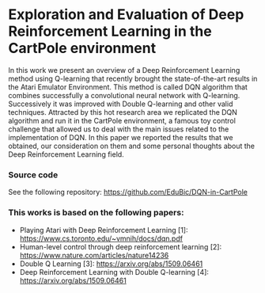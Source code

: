 # Exploration and Evaluation of Deep Reinforcement Learning in the CartPole environment
In this work we present an overview of a Deep Reinforcement Learning method using Q-learning that recently brought the state-of-the-art results in the Atari Emulator Environment. This method is called DQN algorithm that combines successfully a convolutional neural network with Q-learning. Successively it was improved with Double Q-learning and other valid techniques. 
Attracted by this hot research area we replicated the DQN algorithm and run it in the CartPole environment, a famous toy control challenge that allowed us to deal with the main issues related to the implementation of DQN. In this paper we reported the results that we obtained, our consideration on them and some personal thoughts about the Deep Reinforcement Learning field.

### Source code
See the following repository:
https://github.com/EduBic/DQN-in-CartPole

### This works is based on the following papers:
 - Playing Atari with Deep Reinforcement Learning [1]: https://www.cs.toronto.edu/~vmnih/docs/dqn.pdf
 - Human-level control through deep reinforcement learning [2]: https://www.nature.com/articles/nature14236
 - Double Q Learning [3]: https://arxiv.org/abs/1509.06461
 - Deep Reinforcement Learning with Double Q-learning [4]: https://arxiv.org/abs/1509.06461
